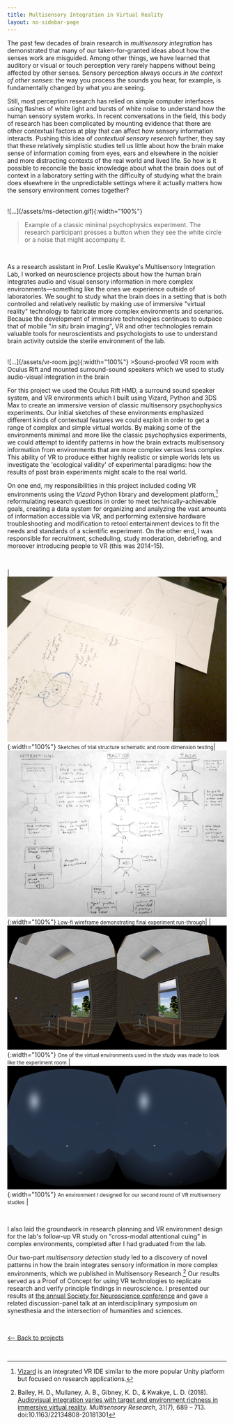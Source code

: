 ```yaml
---
title: Multisensory Integration in Virtual Reality
layout: no-sidebar-page
---
```

The past few decades of brain research in _multisensory integration_ has demonstrated that many of our taken-for-granted ideas about how the senses work are misguided. Among other things, we have learned that auditory or visual or touch perception very rarely happens without being affected by other senses. Sensory perception always occurs _in the context of other senses_: the way you process the sounds you hear, for example, is fundamentally changed by what you are seeing. 

Still, most perception research has relied on simple computer interfaces using flashes of white light and bursts of white noise to understand how the human sensory system works. In recent conversations in the field, this body of research has been complicated by mounting evidence that there are other contextual factors at play that can affect how sensory information interacts. Pushing this idea of _contextual sensory research_ further, they say that these relatively simplistic studies tell us little about how the brain make sense of information coming from eyes, ears and elsewhere in the noisier and more distracting contexts of the real world and lived life. So how is it possible to reconcile the basic knowledge about what the brain does out of context in a laboratory setting with the difficulty of studying what the brain does elsewhere in the unpredictable settings where it actually matters how the sensory environment comes together?

<br>
![...](/assets/ms-detection.gif){:width="100%"}

>Example of a classic minimal psychophysics experiment. The research participant presses a button when they see the white circle or a noise that might accompany it.

<br>

As a research assistant in Prof. Leslie Kwakye's Multisensory Integration Lab, I worked on neuroscience projects about how the human brain integrates audio and visual sensory information in more complex environments—something like the ones we experience outside of laboratories. We sought to study what the brain does in a setting that is both controlled and relatively realistic by making use of immersive "virtual reality" technology to fabricate more complex environments and scenarios. Because the development of immersive technologies continues to outpace that of mobile "_in situ_ brain imaging", VR and other technologies remain valuable tools for neuroscientists and psychologists to use to understand brain activity outside the sterile environment of the lab.


<br>
![...](/assets/vr-room.jpg){:width="100%"}
>Sound-proofed VR room with Oculus Rift and mounted surround-sound speakers which we used to study audio-visual integration in the brain

<br>

For this project we used the Oculus Rift HMD, a surround sound speaker system, and VR environments which I built using Vizard, Python and 3DS Max to create an immersive version of classic multisensory psychophysics experiments. Our initial sketches of these environments emphasized different kinds of contextual features we could exploit in order to get a range of complex and simple virtual worlds. By making some of the environments minimal and more like the classic psychophysics experiments, we could attempt to identify patterns in how the brain extracts multisensory information from environments that are more complex versus less complex. This ability of VR to produce either highly realistic or simple worlds lets us investigate the 'ecological validity' of experimental paradigms: how the results of past brain experiments might scale to the real world. 

On one end, my responsibilities in this project included coding VR environments using the _Vizard_ Python library and development platform,[^1] reformulating research questions in order to meet technically-achievable goals, creating a data system for organizing and analyzing the vast amounts of information accessible via VR, and performing extensive hardware troubleshooting and modification to retool entertainment devices to fit the needs and standards of a scientific experiment. On the other end, I was responsible for recruitment, scheduling, study moderation, debriefing, and moreover introducing people to VR (this was 2014-15).

<br>

| [![...](/assets/task-sketches.jpg)](/assets/task-sketches.jpg){:width="100%"} <small>Sketches of trial structure schematic and room dimension testing</small>| [![...](/assets/task-flow.jpg)](/assets/task-flow.jpg){:width="100%"} <small>Low-fi wireframe demonstrating final experiment run-through</small>|
|[![...](/assets/vr-exp.png)](/assets/vr-exp.png){:width="100%"} <small>One of the virtual environments used in the study was made to look like the experiment room</small> | [![...](/assets/vr-exp-2.png)](/assets/vr-exp-2.png){:width="100%"} <small>An environment I designed for our second round of VR multisensory studies</small> |

<br>

I also laid the groundwork in research planning and VR environment design for the lab's follow-up VR study on "cross-modal attentional cuing" in complex environments, completed after I had graduated from the lab.

Our two-part _multisensory detection_ study led to a discovery of novel patterns in how the brain integrates sensory information in more complex environments, which we published in Multisensory Research.[^2] Our results served as a Proof of Concept for using VR technologies to replicate research and verify principle findings in neuroscience. I presented our results at [the annual Society for Neuroscience conference](http://www.abstractsonline.com/Plan/ViewAbstract.aspx?mID=3744&sKey=8ffdb9bb-e46a-4d5d-8eba-d2ab4dd08884&cKey=b23bba56-576a-48aa-a886-c95fb61bb543&mKey=d0ff4555-8574-4fbb-b9d4-04eec8ba0c84) and gave a related discussion-panel talk at an interdisciplinary symposium on synesthesia and the intersection of humanities and sciences.

<br>

[<-- Back to projects](../)

<br>

[^1]: [Vizard](https://www.worldviz.com/vizard-virtual-reality-software) is an integrated VR IDE similar to the more popular Unity platform but focused on research applications. 

[^2]: Bailey, H. D., Mullaney, A. B., Gibney, K. D., & Kwakye, L. D. (2018). [Audiovisual integration varies with target and environment richness in immersive virtual reality](http://booksandjournals.brillonline.com/content/journals/10.1163/22134808-20181301). *Multisensory Research*, 31(7), 689 – 713. doi:10.1163/22134808-20181301
